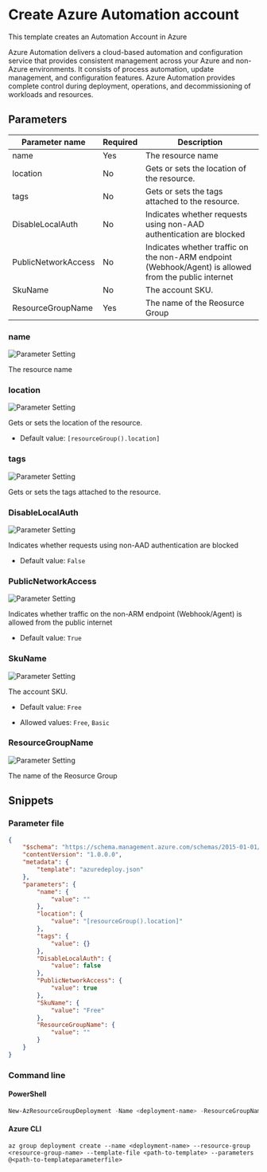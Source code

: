 # Create Azure Automation account

This template creates an Automation Account in Azure

Azure Automation delivers a cloud-based automation and configuration service that provides consistent management across your Azure and non-Azure environments. It consists of process automation, update management, and configuration features. Azure Automation provides complete control during deployment, operations, and decommissioning of workloads and resources.

## Parameters

Parameter name | Required | Description
-------------- | -------- | -----------
name           | Yes      | The resource name
location       | No       | Gets or sets the location of the resource.
tags           | No       | Gets or sets the tags attached to the resource.
DisableLocalAuth | No       | Indicates whether requests using non-AAD authentication are blocked
PublicNetworkAccess | No       | Indicates whether traffic on the non-ARM endpoint (Webhook/Agent) is allowed from the public internet
SkuName        | No       | The account SKU.
ResourceGroupName | Yes      | The name of the Reosurce Group

### name

![Parameter Setting](https://img.shields.io/badge/parameter-required-orange?style=flat-square)

The resource name

### location

![Parameter Setting](https://img.shields.io/badge/parameter-optional-green?style=flat-square)

Gets or sets the location of the resource.

- Default value: `[resourceGroup().location]`

### tags

![Parameter Setting](https://img.shields.io/badge/parameter-optional-green?style=flat-square)

Gets or sets the tags attached to the resource.

### DisableLocalAuth

![Parameter Setting](https://img.shields.io/badge/parameter-optional-green?style=flat-square)

Indicates whether requests using non-AAD authentication are blocked

- Default value: `False`

### PublicNetworkAccess

![Parameter Setting](https://img.shields.io/badge/parameter-optional-green?style=flat-square)

Indicates whether traffic on the non-ARM endpoint (Webhook/Agent) is allowed from the public internet

- Default value: `True`

### SkuName

![Parameter Setting](https://img.shields.io/badge/parameter-optional-green?style=flat-square)

The account SKU.

- Default value: `Free`

- Allowed values: `Free`, `Basic`

### ResourceGroupName

![Parameter Setting](https://img.shields.io/badge/parameter-required-orange?style=flat-square)

The name of the Reosurce Group

## Snippets

### Parameter file

```json
{
    "$schema": "https://schema.management.azure.com/schemas/2015-01-01/deploymentParameters.json#",
    "contentVersion": "1.0.0.0",
    "metadata": {
        "template": "azuredeploy.json"
    },
    "parameters": {
        "name": {
            "value": ""
        },
        "location": {
            "value": "[resourceGroup().location]"
        },
        "tags": {
            "value": {}
        },
        "DisableLocalAuth": {
            "value": false
        },
        "PublicNetworkAccess": {
            "value": true
        },
        "SkuName": {
            "value": "Free"
        },
        "ResourceGroupName": {
            "value": ""
        }
    }
}
```

### Command line

#### PowerShell

```powershell
New-AzResourceGroupDeployment -Name <deployment-name> -ResourceGroupName <resource-group-name> -TemplateFile <path-to-template> -TemplateParameterFile <path-to-templateparameter>
```

#### Azure CLI

```text
az group deployment create --name <deployment-name> --resource-group <resource-group-name> --template-file <path-to-template> --parameters @<path-to-templateparameterfile>
```
